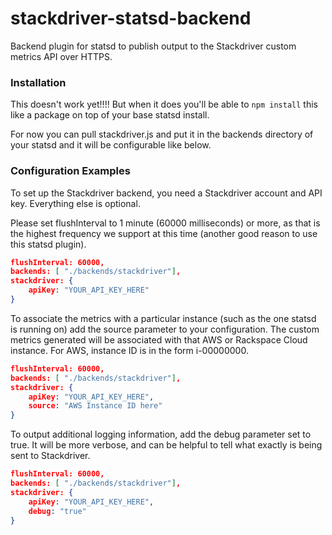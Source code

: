 stackdriver-statsd-backend
==========================

Backend plugin for statsd to publish output to the Stackdriver custom metrics API over HTTPS.

### Installation

This doesn't work yet!!!! 
But when it does you'll be able to ```npm install``` this like a package on top of your base statsd install.

For now you can pull stackdriver.js and put it in the backends directory of your statsd and it will
be configurable like below.

### Configuration Examples

To set up the Stackdriver backend, you need a Stackdriver account and API key.  Everything else is optional.

Please set flushInterval to 1 minute (60000 milliseconds) or more, as that is the highest frequency we support at this time (another good reason to use this statsd plugin).

```json
flushInterval: 60000,
backends: [ "./backends/stackdriver"], 
stackdriver: {
    apiKey: "YOUR_API_KEY_HERE"
}
```

To associate the metrics with a particular instance (such as the one statsd is running on) add the source parameter to your configuration.  The custom metrics generated will be associated with that AWS or Rackspace Cloud instance. For AWS, instance ID is in the form i-00000000.

```json
flushInterval: 60000,
backends: [ "./backends/stackdriver"], 
stackdriver: {
    apiKey: "YOUR_API_KEY_HERE",
    source: "AWS Instance ID here"
}
```

To output additional logging information, add the debug parameter set to true.  It will be more verbose, and can be helpful to tell what exactly is being sent to Stackdriver.

```json
flushInterval: 60000,
backends: [ "./backends/stackdriver"], 
stackdriver: {
    apiKey: "YOUR_API_KEY_HERE",
    debug: "true"
}
```


